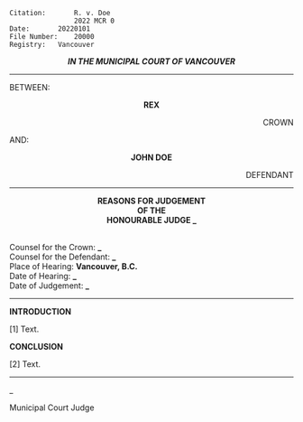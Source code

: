 	Citation:       R. v. Doe
                	2022 MCR 0
	Date:		20220101
	File Number:	20000
	Registry:	Vancouver

<p align="center"><b><i>
				IN THE MUNICIPAL COURT OF VANCOUVER
</b></i>

---

BETWEEN:
<p align="center"><b>		REX				</b>
<p align="right">		CROWN
<p>				AND:
<p align="center"><b>		JOHN DOE			</b>
<p align="right">		DEFENDANT

---
	
<p align="center"><b>		
				REASONS FOR JUDGEMENT
<br>				OF THE
<br>				HONOURABLE JUDGE _

</b>

<br>				Counsel for the Crown: **_**
<br>				Counsel for the Defendant: **_**
<br>				Place of Hearing: **Vancouver, B.C.**
<br>				Date of Hearing: **_**
<br>				Date of Judgement: **_**

---

**INTRODUCTION**

[1] Text.

**CONCLUSION**

[2] Text.
	
---

_
	
Municipal Court Judge
